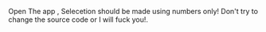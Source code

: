 Open The app , Selecetion should be made using numbers only!
Don't try to change the source code or I will fuck you!.
